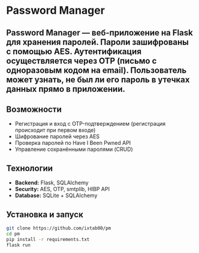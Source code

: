 # Password Manager

**Password Manager** — веб-приложение на **Flask** для хранения паролей. Пароли зашифрованы с помощью AES.
Аутентификация осуществляется через OTP (письмо с одноразовым кодом на email). Пользователь может узнать, не был ли его
пароль в утечках данных прямо в приложении.
---

## Возможности
- Регистрация и вход с OTP-подтверждением (регистрация происходит при первом входе)
- Шифрование паролей через AES
- Проверка паролей по Have I Been Pwned API
- Управление сохранёнными паролями (CRUD)

## Технологии
- **Backend:** Flask, SQLAlchemy  
- **Security:** AES, OTP, smtplib, HIBP API  
- **Database:** SQLite + SQLAlchemy

## Установка и запуск
```bash
git clone https://github.com/ixtab00/pm
cd pm
pip install -r requirements.txt
flask run
```
